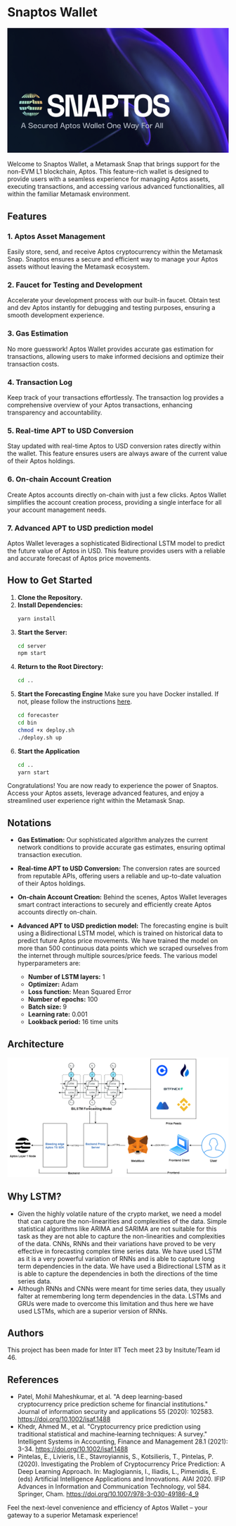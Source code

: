 # Snaptos Wallet

![Snaptos Cover](./assets/cover.png)

Welcome to Snaptos Wallet, a Metamask Snap that brings support for the non-EVM L1 blockchain, Aptos. This feature-rich wallet is designed to provide users with a seamless experience for managing Aptos assets, executing transactions, and accessing various advanced functionalities, all within the familiar Metamask environment.

## Features

### 1. Aptos Asset Management
Easily store, send, and receive Aptos cryptocurrency within the Metamask Snap. Snaptos ensures a secure and efficient way to manage your Aptos assets without leaving the Metamask ecosystem.

### 2. Faucet for Testing and Development
Accelerate your development process with our built-in faucet. Obtain test and dev Aptos instantly for debugging and testing purposes, ensuring a smooth development experience.

### 3. Gas Estimation
No more guesswork! Aptos Wallet provides accurate gas estimation for transactions, allowing users to make informed decisions and optimize their transaction costs.

### 4. Transaction Log
Keep track of your transactions effortlessly. The transaction log provides a comprehensive overview of your Aptos transactions, enhancing transparency and accountability.

### 5. Real-time APT to USD Conversion
Stay updated with real-time Aptos to USD conversion rates directly within the wallet. This feature ensures users are always aware of the current value of their Aptos holdings.

### 6. On-chain Account Creation
Create Aptos accounts directly on-chain with just a few clicks. Aptos Wallet simplifies the account creation process, providing a single interface for all your account management needs.

### 7. Advanced APT to USD prediction model
Aptos Wallet leverages a sophisticated Bidirectional LSTM model to predict the future value of Aptos in USD. This feature provides users with a reliable and accurate forecast of Aptos price movements.

## How to Get Started

1. **Clone the Repository.**
2. **Install Dependencies:**
   ```bash
   yarn install
   ```
3. **Start the Server:**
   ```bash
   cd server
   npm start
   ```
4. **Return to the Root Directory:**
   ```bash
   cd ..
   ```
5. **Start the Forecasting Engine**
   Make sure you have Docker installed. If not, please follow the instructions [here](https://docs.docker.com/get-docker/).
   ```bash
   cd forecaster
   cd bin
   chmod +x deploy.sh
   ./deploy.sh up
   ```
5. **Start the Application**
   ```bash
   cd ..
   yarn start
   ```

Congratulations! You are now ready to experience the power of Snaptos. Access your Aptos assets, leverage advanced features, and enjoy a streamlined user experience right within the Metamask Snap.

## Notations

- **Gas Estimation:** Our sophisticated algorithm analyzes the current network conditions to provide accurate gas estimates, ensuring optimal transaction execution.

- **Real-time APT to USD Conversion:** The conversion rates are sourced from reputable APIs, offering users a reliable and up-to-date valuation of their Aptos holdings.

- **On-chain Account Creation:** Behind the scenes, Aptos Wallet leverages smart contract interactions to securely and efficiently create Aptos accounts directly on-chain.

- **Advanced APT to USD prediction model:** The forecasting engine is built using a Bidirectional LSTM model, which is trained on historical data to predict future Aptos price movements. We have trained the model on more than 500 continuous data points which we scraped ourselves from the internet through multiple sources/price feeds. The various model hyperparameters are:

  - **Number of LSTM layers:** 1
  - **Optimizer:** Adam
  - **Loss function:** Mean Squared Error
  - **Number of epochs:** 100
  - **Batch size:** 9
  - **Learning rate:** 0.001
  - **Lookback period:** 16 time units

## Architecture
![Snaptos Architecture](./assets/APTOS_architecture.png)

## Why LSTM?
- Given the highly volatile nature of the crypto market, we need a model that can capture the non-linearities and complexities of the data. Simple statistical algorithms like ARIMA and SARIMA are not suitable for this task as they are not able to capture the non-linearities and complexities of the data. CNNs, RNNs and their variations have proved to be very effective in forecasting complex time series data. We have used LSTM as it is a very powerful variation of RNNs and is able to capture long term dependencies in the data. We have used a Bidirectional LSTM as it is able to capture the dependencies in both the directions of the time series data.
- Although RNNs and CNNs were meant for time series data, they usually falter at remembering long term dependencies in the data. LSTMs and GRUs were made to overcome this limitation and thus here we have used LSTMs, which are a superior version of RNNs.

## Authors
This project has been made for Inter IIT Tech meet 23 by Insitute/Team id 46.

## References
- Patel, Mohil Maheshkumar, et al. "A deep learning-based cryptocurrency price prediction scheme for financial institutions." Journal of information security and applications 55 (2020): 102583. https://doi.org/10.1002/isaf.1488
- Khedr, Ahmed M., et al. "Cryptocurrency price prediction using traditional statistical and machine‐learning techniques: A survey." Intelligent Systems in Accounting, Finance and Management 28.1 (2021): 3-34. https://doi.org/10.1002/isaf.1488
- Pintelas, E., Livieris, I.E., Stavroyiannis, S., Kotsilieris, T., Pintelas, P. (2020). Investigating the Problem of Cryptocurrency Price Prediction: A Deep Learning Approach. In: Maglogiannis, I., Iliadis, L., Pimenidis, E. (eds) Artificial Intelligence Applications and Innovations. AIAI 2020. IFIP Advances in Information and Communication Technology, vol 584. Springer, Cham. https://doi.org/10.1007/978-3-030-49186-4_9

Feel the next-level convenience and efficiency of Aptos Wallet – your gateway to a superior Metamask experience!

